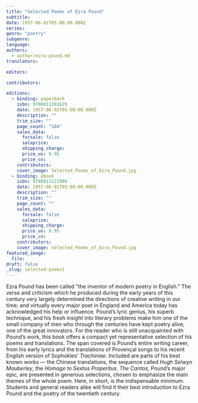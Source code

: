 ```yaml
---
title: "Selected Poems of Ezra Pound"
subtitle:
date: 1957-06-01T05:00:00.000Z
series:
genre: "poetry"
subgenre:
language:
authors:
  - author/ezra-pound.md
translators:

editors:

contributors:

editions:
  - binding: paperback
    isbn: 9780811201629
    date: 1957-06-01T05:00:00.000Z
    description: ""
    trim_size: ""
    page_count: "184"
    sales_data:
      forsale: false
      saleprice:
      shipping_charge:
      price_us: 9.95
      price_cn:
    contributors:
    cover_image: Selected_Poems_of_Ezra_Pound.jpg
  - binding: ebook
    isbn: 9780811221900
    date: 1957-06-01T05:00:00.000Z
    description: ""
    trim_size: ""
    page_count: ""
    sales_data:
      forsale: false
      saleprice:
      shipping_charge:
      price_us: 9.95
      price_cn:
    contributors:
    cover_image: Selected_Poems_of_Ezra_Pound.jpg
featured_image:
  file:
draft: false
_slug: selected-poems1
---
```


Ezra Pound has been called "the inventor of modern poetry in English." The verse and criticism which he produced during the early years of this century very largely determined the directions of creative writing in our time; and virtually every major poet in England and America today has acknowledged his help or influence. Pound’s lyric genius, his superb technique, and his fresh insight into literary problems make him one of the small company of men who through the centuries have kept poetry alive, one of the great innovators. For the reader who is still unacquainted with Pound’s work, this book offers a compact yet representative selection of his poems and translations. The span covered is Pound’s entire writing career, from his early lyrics and the translations of Provençal songs to his recent English version of Sophokles’ _Trachiniae_. Included are parts of his best known works — the Chinese translations, the sequence called _Hugh Selwyn Mauberley_, the _Homage to Sextus Properitus_. _The Cantos_, Pound’s major epic, are presented in generous selections, chosen to emphasize the main themes of the whole poem. Here, in short, is the indispensable minimum. Students and general readers alike will find it their best introduction to Ezra Pound and the poetry of the twentieth century.

